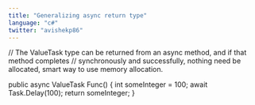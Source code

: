```yaml
---
title: "Generalizing async return type"
language: "c#"
twitter: "avishekp86"
---
```


// The ValueTask type can be returned from an async method, and if that method completes 
// synchronously and successfully, nothing need be allocated, smart way to use memory allocation.

public async ValueTask<int> Func()
{
    int someInteger = 100;
    await Task.Delay(100);
    return someInteger;
}
